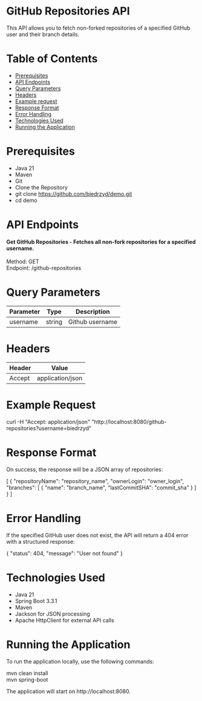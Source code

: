 # GitHub Repositories API
This API allows you to fetch non-forked repositories of a specified GitHub user and their branch details.

# Table of Contents
- [Prerequisites](#prerequisites)
- [API Endpoints](#api-endpoints)
- [Query Parameters](#query-parameters)
- [Headers](#headers)
- [Example request](#example-request)
- [Response Format](#response-format)
- [Error Handling](#error-handling)
- [Technologies Used](#technologies-used)
- [Running the Application](#running-the-application)

# Prerequisites
- Java 21
- Maven
- Git
- Clone the Repository
- git clone https://github.com/biedrzyd/demo.git
- cd demo

# API Endpoints
#### Get GitHub Repositories  - Fetches all non-fork repositories for a specified username.
Method: GET\
Endpoint: /github-repositories

# Query Parameters

| Parameter | Type   | Description     |
|-----------|--------|-----------------|
| username  | string | Github username |

# Headers


| Header | Value            |
|--------|------------------|
| Accept | application/json |

# Example Request

curl -H "Accept: application/json" "http://localhost:8080/github-repositories?username=biedrzyd"

# Response Format
On success, the response will be a JSON array of repositories:

[
{
"repositoryName": "repository_name",
"ownerLogin": "owner_login",
"branches": [
{
"name": "branch_name",
"lastCommitSHA": "commit_sha"
}
]
}
]

# Error Handling
If the specified GitHub user does not exist, the API will return a 404 error with a structured response:

{
"status": 404,
"message": "User not found"
}

# Technologies Used
- Java 21
- Spring Boot 3.3.1
- Maven
- Jackson for JSON processing
- Apache HttpClient for external API calls 

# Running the Application
To run the application locally, use the following commands:

mvn clean install\
mvn spring-boot

The application will start on http://localhost:8080.